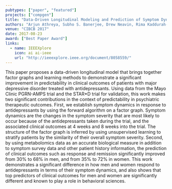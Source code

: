 ```yaml
---
pubtypes: ["paper", "featured"]
projects: ["compgen"]
title: "Data-Driven Longitudinal Modeling and Prediction of Symptom Dynamics in Major Depressive Disorder: Integrating Factor Graphs and Learning Methods"
authors: "Arjun Athreya, Subho S. Banerjee, Drew Neavin, Rima Kaddurah-Daouk, A. John Rush, Mark A. Frye, Liewei Wang, Richard M. Weinshilboum, William V. Bobo and Ravishankar K. Iyer"
venue: "CIBCB 2017"
date: 2017-08-23
award: ["Best Paper Award"]
links:
  - name: IEEEXplore
    icon: ai ai-ieee
    url: "http://ieeexplore.ieee.org/document/8058559/"
---
```


This paper proposes a data-driven longitudinal model that brings together factor graphs and learning methods to
demonstrate a significant improvement in predictability in clinical outcomes of patients with major depressive disorder
treated with antidepressants. Using data from the Mayo Clinic PGRN-AMPS trial and the STAR*D trial for validation, this
work makes two significant contributions in the context of predictability in psychiatric therapeutic outcomes. First, we
establish symptom dynamics in response to antidepressants by using the forward algorithm on a factor graph. Symptom
dynamics are the changes in the symptom severity that are most likely to occur because of the antidepressants taken
during the trial, and the associated clinical outcomes at 4 weeks and 8 weeks into the trial. The structure of the
factor graph is inferred by using unsupervised learning to stratify patients by the similarity of their overall symptom
severity. Second, by using metabolomics data as an accurate biological measure in addition to symptom survey data and
other patient history information, the prediction of clinical outcomes such as response and remission significantly
improved from 30% to 68% in men, and from 35% to 72% in women. This work demonstrates a significant difference in how
men and women respond to antidepressants in terms of their symptom dynamics, and also shows that top predictors of
clinical outcomes for men and women are significantly different and known to play a role in behavioral sciences.

